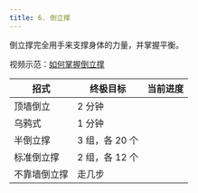 ```yaml
---
title: 6. 倒立撑
---
```


倒立撑完全用手来支撑身体的力量，并掌握平衡。

视频示范：[如何掌握倒立撑](https://www.bilibili.com/video/av49721746/?spm_id_from=333.788.videocard.0)

| 招式         | 终极目标       | 当前进度 |
| ------------ | -------------- | -------- |
| 顶墙倒立     | 2 分钟         |          |
| 乌鸦式       | 1 分钟         |          |
| 半倒立撑     | 3 组，各 20 个 |          |
| 标准倒立撑   | 2 组，各 12 个 |          |
| 不靠墙倒立撑 | 走几步         |          |

